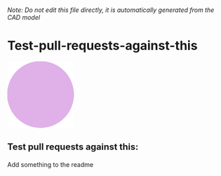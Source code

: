 ###### Note: Do not edit this file directly, it is automatically generated from the CAD model

# Test-pull-requests-against-this

![](/project.svg)

<h3 style="font-size:20px;"><strong>Test pull requests against this:</strong></h3>Add something to the readme


